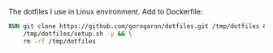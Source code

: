 The dotfiles I use in Linux environment.
Add to Dockerfile:
```dockerfile
RUN git clone https://github.com/gorogaron/dotfiles.git /tmp/dotfiles && \
    /tmp/dotfiles/setup.sh -y && \
    rm -rf /tmp/dotfiles
```
